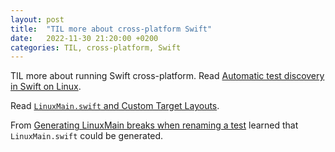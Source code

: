 ```yaml
---
layout: post
title:  "TIL more about cross-platform Swift"
date:   2022-11-30 21:20:00 +0200
categories: TIL, cross-platform, Swift
---
```

TIL more about running Swift cross-platform. Read [Automatic test discovery in Swift on Linux](https://oleb.net/2020/swift-test-discovery/).

Read [`LinuxMain.swift` and Custom Target Layouts](https://forums.swift.org/t/linuxmain-swift-and-custom-target-layouts-se-0162/5698).

From [Generating LinuxMain breaks when renaming a test](https://forums.swift.org/t/generating-linuxmain-breaks-when-renaming-a-test/12894) learned that `LinuxMain.swift` could be generated.
